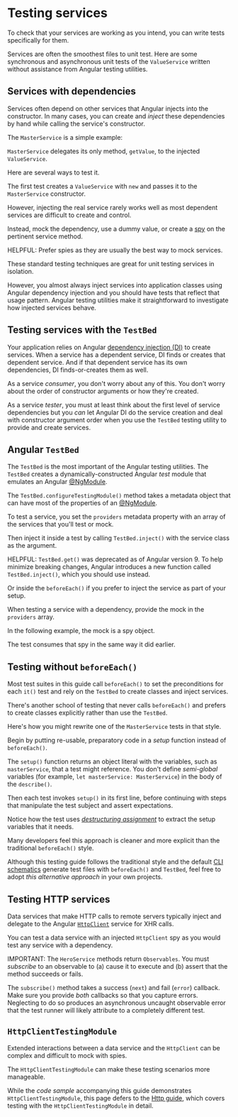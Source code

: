 # Testing services

To check that your services are working as you intend, you can write tests specifically for them.

Services are often the smoothest files to unit test.
Here are some synchronous and asynchronous unit tests of the `ValueService` written without assistance from Angular testing utilities.

<docs-code header="app/demo/demo.spec.ts" example="testing" path="src/app/demo/demo.spec.ts" visibleRegion="ValueService"/>

## Services with dependencies

Services often depend on other services that Angular injects into the constructor.
In many cases, you can create and *inject* these dependencies by hand while calling the service's constructor.

The `MasterService` is a simple example:

<docs-code header="app/demo/demo.ts" example="testing" path="src/app/demo/demo.ts" visibleRegion="MasterService"/>

`MasterService` delegates its only method, `getValue`, to the injected `ValueService`.

Here are several ways to test it.

<docs-code header="app/demo/demo.spec.ts" example="testing" path="src/app/demo/demo.spec.ts" visibleRegion="MasterService"/>

The first test creates a `ValueService` with `new` and passes it to the `MasterService` constructor.

However, injecting the real service rarely works well as most dependent services are difficult to create and control.

Instead, mock the dependency, use a dummy value, or create a [spy](https://jasmine.github.io/tutorials/your_first_suite#section-Spies) on the pertinent service method.

HELPFUL: Prefer spies as they are usually the best way to mock services.

These standard testing techniques are great for unit testing services in isolation.

However, you almost always inject services into application classes using Angular dependency injection and you should have tests that reflect that usage pattern.
Angular testing utilities make it straightforward to investigate how injected services behave.

## Testing services with the `TestBed`

Your application relies on Angular [dependency injection (DI)](guide/di) to create services.
When a service has a dependent service, DI finds or creates that dependent service.
And if that dependent service has its own dependencies, DI finds-or-creates them as well.

As a service *consumer*, you don't worry about any of this.
You don't worry about the order of constructor arguments or how they're created.

As a service *tester*, you must at least think about the first level of service dependencies but you *can* let Angular DI do the service creation and deal with constructor argument order when you use the `TestBed` testing utility to provide and create services.

## Angular `TestBed`

The `TestBed` is the most important of the Angular testing utilities.
The `TestBed` creates a dynamically-constructed Angular *test* module that emulates an Angular [@NgModule](guide/ngmodules).

The `TestBed.configureTestingModule()` method takes a metadata object that can have most of the properties of an [@NgModule](guide/ngmodules).

To test a service, you set the `providers` metadata property with an array of the services that you'll test or mock.

<docs-code header="app/demo/demo.testbed.spec.ts (provide ValueService in beforeEach)" example="testing" path="src/app/demo/demo.testbed.spec.ts" visibleRegion="value-service-before-each"/>

Then inject it inside a test by calling `TestBed.inject()` with the service class as the argument.

HELPFUL: `TestBed.get()` was deprecated as of Angular version 9.
To help minimize breaking changes, Angular introduces a new function called `TestBed.inject()`, which you should use instead.

<docs-code example="testing" path="src/app/demo/demo.testbed.spec.ts" visibleRegion="value-service-inject-it"/>

Or inside the `beforeEach()` if you prefer to inject the service as part of your setup.

<docs-code example="testing" path="src/app/demo/demo.testbed.spec.ts" visibleRegion="value-service-inject-before-each"> </docs-code>

When testing a service with a dependency, provide the mock in the `providers` array.

In the following example, the mock is a spy object.

<docs-code example="testing" path="src/app/demo/demo.testbed.spec.ts" visibleRegion="master-service-before-each"/>

The test consumes that spy in the same way it did earlier.

<docs-code example="testing" path="src/app/demo/demo.testbed.spec.ts" visibleRegion="master-service-it"/>

## Testing without `beforeEach()`

Most test suites in this guide call `beforeEach()` to set the preconditions for each `it()` test and rely on the `TestBed` to create classes and inject services.

There's another school of testing that never calls `beforeEach()` and prefers to create classes explicitly rather than use the `TestBed`.

Here's how you might rewrite one of the `MasterService` tests in that style.

Begin by putting re-usable, preparatory code in a *setup* function instead of `beforeEach()`.

<docs-code header="app/demo/demo.spec.ts (setup)" example="testing" path="src/app/demo/demo.spec.ts" visibleRegion="no-before-each-setup"/>

The `setup()` function returns an object literal with the variables, such as `masterService`, that a test might reference.
You don't define *semi-global* variables \(for example, `let masterService: MasterService`\) in the body of the `describe()`.

Then each test invokes `setup()` in its first line, before continuing with steps that manipulate the test subject and assert expectations.

<docs-code example="testing" path="src/app/demo/demo.spec.ts" visibleRegion="no-before-each-test"/>

Notice how the test uses [*destructuring assignment*](https://developer.mozilla.org/docs/Web/JavaScript/Reference/Operators/Destructuring_assignment) to extract the setup variables that it needs.

<docs-code example="testing" path="src/app/demo/demo.spec.ts" visibleRegion="no-before-each-setup-call"/>

Many developers feel this approach is cleaner and more explicit than the traditional `beforeEach()` style.

Although this testing guide follows the traditional style and the default [CLI schematics](https://github.com/angular/angular-cli) generate test files with `beforeEach()` and `TestBed`, feel free to adopt *this alternative approach* in your own projects.

## Testing HTTP services

Data services that make HTTP calls to remote servers typically inject and delegate to the Angular [`HttpClient`](guide/http/testing) service for XHR calls.

You can test a data service with an injected `HttpClient` spy as you would test any service with a dependency.

<docs-code header="app/model/hero.service.spec.ts (tests with spies)" example="testing" path="src/app/model/hero.service.spec.ts" visibleRegion="test-with-spies"/>

IMPORTANT: The `HeroService` methods return `Observables`.
You must *subscribe* to an observable to \(a\) cause it to execute and \(b\) assert that the method succeeds or fails.

The `subscribe()` method takes a success \(`next`\) and fail \(`error`\) callback.
Make sure you provide *both* callbacks so that you capture errors.
Neglecting to do so produces an asynchronous uncaught observable error that the test runner will likely attribute to a completely different test.

## `HttpClientTestingModule`

Extended interactions between a data service and the `HttpClient` can be complex and difficult to mock with spies.

The `HttpClientTestingModule` can make these testing scenarios more manageable.

While the *code sample* accompanying this guide demonstrates `HttpClientTestingModule`, this page defers to the [Http guide](guide/http/testing), which covers testing with the `HttpClientTestingModule` in detail.
